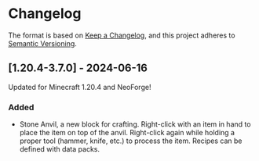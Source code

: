 # Changelog

The format is based on [Keep a Changelog](https://keepachangelog.com/en/1.0.0/),
and this project adheres to [Semantic Versioning](https://semver.org/spec/v2.0.0.html).

## [1.20.4-3.7.0] - 2024-06-16
Updated for Minecraft 1.20.4 and NeoForge!
### Added
- Stone Anvil, a new block for crafting. Right-click with an item in hand to place the item on top of the anvil. Right-click again while holding a proper tool (hammer, knife, etc.) to process the item. Recipes can be defined with data packs.
